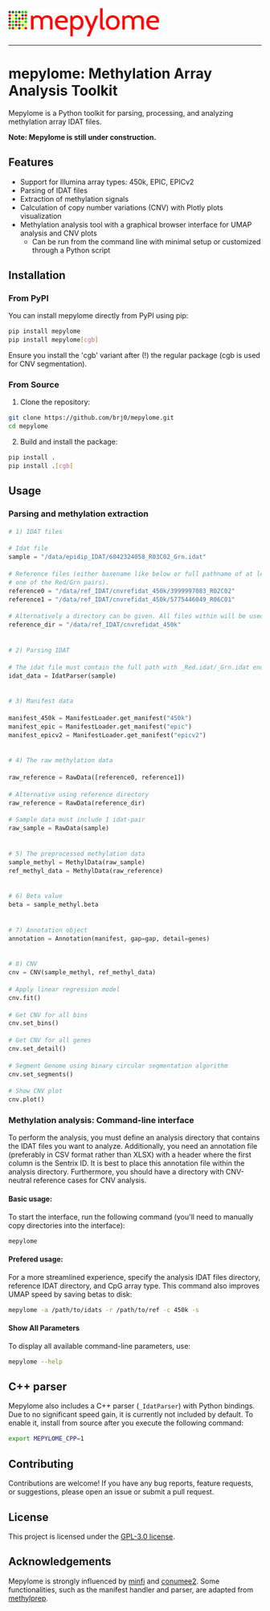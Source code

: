 <picture>
  <img alt="Mepylome Logo" src="/mepylome/data/assets/mepylome.svg" width="300">
</picture>

-----------------


# mepylome: Methylation Array Analysis Toolkit

Mepylome is a Python toolkit for parsing, processing, and analyzing methylation array IDAT files.

**Note: Mepylome is still under construction.**


## Features

- Support for Illumina array types: 450k, EPIC, EPICv2
- Parsing of IDAT files
- Extraction of methylation signals
- Calculation of copy number variations (CNV) with Plotly plots visualization
- Methylation analysis tool with a graphical browser interface for UMAP analysis and CNV plots
  - Can be run from the command line with minimal setup or customized through a Python script


## Installation

### From PyPI

You can install mepylome directly from PyPI using pip:

```sh
pip install mepylome
pip install mepylome[cgb]
```

Ensure you install the 'cgb' variant after (!) the regular package (cgb is used for CNV segmentation).


### From Source

1. Clone the repository:

```sh
git clone https://github.com/brj0/mepylome.git
cd mepylome
```

2. Build and install the package:

```sh
pip install .
pip install .[cgb]
```


## Usage

### Parsing and methylation extraction


```python
# 1) IDAT files

# Idat file
sample = "/data/epidip_IDAT/6042324058_R03C02_Grn.idat"

# Reference files (either basename like below or full pathname of at least
# one of the Red/Grn pairs).
reference0 = "/data/ref_IDAT/cnvrefidat_450k/3999997083_R02C02"
reference1 = "/data/ref_IDAT/cnvrefidat_450k/5775446049_R06C01"

# Alternatively a directory can be given. All files within will be used.
reference_dir = "/data/ref_IDAT/cnvrefidat_450k"


# 2) Parsing IDAT

# The idat file must contain the full path with _Red.idat/_Grn.idat ending
idat_data = IdatParser(sample)


# 3) Manifest data

manifest_450k = ManifestLoader.get_manifest("450k")
manifest_epic = ManifestLoader.get_manifest("epic")
manifest_epicv2 = ManifestLoader.get_manifest("epicv2")


# 4) The raw methylation data

raw_reference = RawData([reference0, reference1])

# Alternative using reference directory
raw_reference = RawData(reference_dir)

# Sample data must include 1 idat-pair
raw_sample = RawData(sample)


# 5) The preprocessed methylation data
sample_methyl = MethylData(raw_sample)
ref_methyl_data = MethylData(raw_reference)


# 6) Beta value
beta = sample_methyl.beta


# 7) Annotation object
annotation = Annotation(manifest, gap=gap, detail=genes)


# 8) CNV
cnv = CNV(sample_methyl, ref_methyl_data)

# Apply linear regression model
cnv.fit()

# Get CNV for all bins
cnv.set_bins()

# Get CNV for all genes
cnv.set_detail()

# Segment Genome using binary circular segmentation algorithm
cnv.set_segments()

# Show CNV plot
cnv.plot()
```


### Methylation analysis: Command-line interface

To perform the analysis, you must define an analysis directory that contains the IDAT files you want to analyze. Additionally, you need an annotation file (preferably in CSV format rather than XLSX) with a header where the first column is the Sentrix ID. It is best to place this annotation file within the analysis directory. Furthermore, you should have a directory with CNV-neutral reference cases for CNV analysis.

#### Basic usage:

To start the interface, run the following command (you'll need to manually copy directories into the interface):

```sh
mepylome
```

#### Prefered usage:

For a more streamlined experience, specify the analysis IDAT files directory, reference IDAT directory, and CpG array type. This command also improves UMAP speed by saving betas to disk:

```sh
mepylome -a /path/to/idats -r /path/to/ref -c 450k -s
```

#### Show All Parameters
To display all available command-line parameters, use:

```sh
mepylome --help
```


## C++ parser
Mepylome also includes a C++ parser (`_IdatParser`) with Python bindings. Due to no significant speed gain, it is currently not included by default. To enable it, install from source after you execute the following command:


```sh
export MEPYLOME_CPP=1
```

## Contributing

Contributions are welcome! If you have any bug reports, feature requests, or suggestions, please open an issue or submit a pull request.


## License

This project is licensed under the [GPL-3.0 license](LICENSE).


## Acknowledgements

Mepylome is strongly influenced by [minfi](https://github.com/hansenlab/minfi) and [conumee2](https://github.com/hovestadtlab/conumee2). Some functionalities, such as the manifest handler and parser, are adapted from [methylprep](https://github.com/FoxoTech/methylprep).
